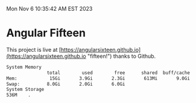 Mon Nov  6 10:35:42 AM EST 2023

# Angular Fifteen


This project is live at [https://angularsixteen.github.io](https://angularsixteen.github.io "fifteen!") thanks to Github.

```bash
System Memory
               total        used        free      shared  buff/cache   available
Mem:            15Gi       3.9Gi       2.3Gi       613Mi       9.0Gi        10Gi
Swap:          8.0Gi       2.0Gi       6.0Gi
System Storage
536M	.
```

